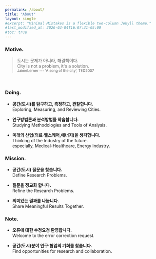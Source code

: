 ```yaml
---
permalink: /about/
title: "About"
layout: single
#excerpt: "Minimal Mistakes is a flexible two-column Jekyll theme."
#last_modified_at: 2020-03-04T16:07:31-05:00
#toc: true
---
```


### Motive.

> 도시는 문제가 아니라, 해결책이다. <br>
> City is not a problem, it's a solution. <br>
<sub>JaimeLerner --- 'A song of the city', TED2007</sub>
<br>


### Doing.

- <b>공간(도시)를 탐구하고, 측정하고, 관찰합니다.</b><br>
  Exploring, Measuring, and Reviewing Cities.<br>

- <b>연구방법론과 분석방법를 학습합니다.</b><br>
  Studying Methodologies and Tools of Analysis.<br>

- <b>미래의 산업(의료·헬스케어,에너지)을 생각합니다.</b><br>
  Thinking of the Industry of the future.<br>
  especially, Medical-Healthcare, Energy Industry.


### Mission.

- <b>공간(도시) 질문을 찾습니다.</b><br>
  Define Research Problems.<br>

- <b>질문을 정교화 합니다.</b><br>
  Refine the Research Problems.<br>

- <b>의미있는 결과를 나눕니다.</b><br>
  Share Meaningful Results Together.

### Note.

- <b>오류에 대한 수정요청 환영합니다.</b><br>
  Welcome to the error correction request.<br>

- <b>공간(도시)분야 연구·협업의 기회를 찾습니다.</b><br>
  Find opportunities for research and collaboration.<br>



<!-- 
할 수 있는 일보다 하고 싶은 일이 많습니다. 
경계는 정해져 있지 않지만, 의미있고 잘할 수 있는 일에 집중합니다. 

| dd | dd | dd |
|:-- | -- | --:|
| aa | aa | aa |

Learning : `R` , `Python`, `QGIS` <br>
To Learn : `GO`
{: .notice--info}
-->


